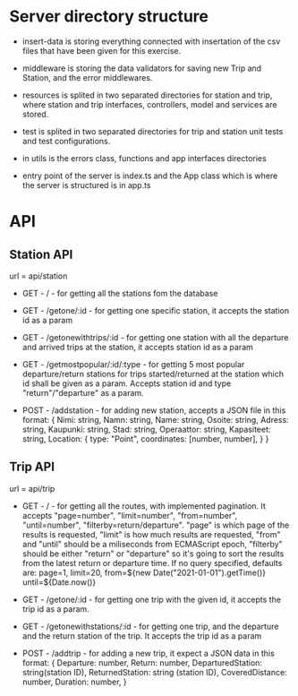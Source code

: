 # Server directory structure

- insert-data is storing everything connected with insertation of the csv files that have been given for this exercise.

- middleware is storing the data validators for saving new Trip and Station, and the error middlewares.

- resources is splited in two separated directories for station and trip, where station and trip interfaces, controllers, model and services are stored.

- test is splited in two separated directories for trip and station unit tests and test configurations.

- in utils is the errors class, functions and app interfaces directories

- entry point of the server is index.ts and the App class which is where the server is structured is in app.ts

# API

## Station API

url = api/station

- GET - / - for getting all the stations fom the database

- GET - /getone/:id - for getting one specific station, it accepts the station id as a param

- GET - /getonewithtrips/:id - for getting one station with all the departure and arrived trips at the station, it accepts station id as a param

- GET - /getmostpopular/:id/:type - for getting 5 most popular departure/return stations for trips started/returned at the station which id shall be given as a param. Accepts station id and type "return"/"departure" as a param.

- POST - /addstation - for adding new station, accepts a JSON file in this format:
  {
  Nimi: string,
  Namn: string,
  Name: string,
  Osoite: string,
  Adress: string,
  Kaupunki: string,
  Stad: string,
  Operaattor: string,
  Kapasiteet: string,
  Location: {
  type: "Point",
  coordinates: [number, number],
  }
  }

## Trip API

url = api/trip

- GET - / - for getting all the routes, with implemented pagination. It accepts "page=number", "limit=number", "from=number", "until=number", "filterby=return/departure".
  "page" is which page of the results is requested,
  "limit" is how much results are requested,
  "from" and "until" should be a miliseconds from ECMAScript epoch, "filterby" should be either "return" or "departure" so it's going to sort the results from the latest return or departure time.
  If no query specified, defaults are:
  page=1,
  limit=20,
  from=${new Date("2021-01-01").getTime()} 
  until=${Date.now()}

- GET - /getone/:id - for getting one trip with the given id, it accepts the trip id as a param.

- GET - /getonewithstations/:id - for getting one trip, and the departure and the return station of the trip. It accepts the trip id as a param

- POST - /addtrip - for adding a new trip, it expect a JSON data in this format:
  {
  Departure: number,
  Return: number,
  DeparturedStation: string(station ID),
  ReturnedStation: string (station ID),
  CoveredDistance: number,
  Duration: number,
  }
